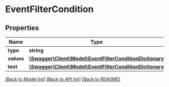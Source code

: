 # EventFilterCondition

## Properties
Name | Type | Description | Notes
------------ | ------------- | ------------- | -------------
**type** | **string** |  | 
**values** | [**\Swagger\Client\Model\EventFilterConditionDictionary**](EventFilterConditionDictionary.md) |  | 
**text** | [**\Swagger\Client\Model\EventFilterConditionDictionary**](EventFilterConditionDictionary.md) |  | 

[[Back to Model list]](../README.md#documentation-for-models) [[Back to API list]](../README.md#documentation-for-api-endpoints) [[Back to README]](../README.md)


